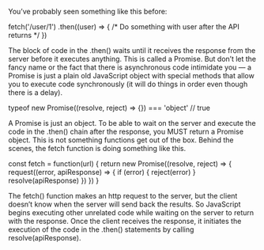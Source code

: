 You’ve probably seen something like this before:

fetch('/user/1')
  .then((user) => { 
    /* Do something with user after the API returns */ 
  })

The block of code in the .then() waits until it receives the response from the server before it executes anything. This is called a Promise. But don’t let the fancy name or the fact that there is asynchronous code intimidate you — a Promise is just a plain old JavaScript object with special methods that allow you to execute code synchronously (it will do things in order even though there is a delay).

typeof new Promise((resolve, reject) => {}) === 'object' // true

A Promise is just an object. To be able to wait on the server and execute the code in the .then() chain after the response, you MUST return a Promise object. This is not something functions get out of the box. Behind the scenes, the fetch function is doing something like this.

const fetch = function(url) {
  return new Promise((resolve, reject) => {
    request((error, apiResponse) => {
      if (error) {
        reject(error)
      }
      resolve(apiResponse)
    })
  })
}

The fetch() function makes an http request to the server, but the client doesn’t know when the server will send back the results. So JavaScript begins executing other unrelated code while waiting on the server to return with the response. Once the client receives the response, it initiates the execution of the code in the .then() statements by calling resolve(apiResponse).

